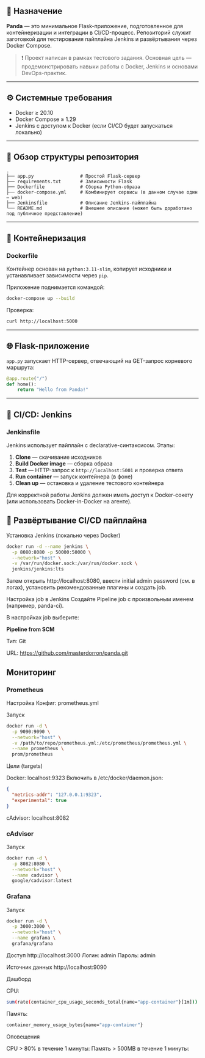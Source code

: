 ## 🔧 Назначение

**Panda** — это минимальное Flask-приложение, подготовленное для контейнеризации и интеграции в CI/CD-процесс. Репозиторий служит заготовкой для тестирования пайплайна Jenkins и развёртывания через Docker Compose.

> ❗ Проект написан в рамках тестового задания. Основная цель — продемонстрировать навыки работы с Docker, Jenkins и основами DevOps-практик.

---

## ⚙️ Системные требования

- Docker ≥ 20.10  
- Docker Compose ≥ 1.29  
- Jenkins с доступом к Docker (если CI/CD будет запускаться локально)

---

## 📁 Обзор структуры репозитория

```
.
├── app.py                 # Простой Flask-сервер
├── requirements.txt       # Зависимости Flask
├── Dockerfile             # Сборка Python-образа
├── docker-compose.yml     # Комбинирует сервисы (в данном случае один — web)
├── Jenkinsfile            # Описание Jenkins-пайплайна
└── README.md              # Внешнее описание (может быть доработано под публичное представление)
```

---

## 🐳 Контейнеризация

### Dockerfile

Контейнер основан на `python:3.11-slim`, копирует исходники и устанавливает зависимости через `pip`.

Приложение поднимается командой:

```bash
docker-compose up --build
```

Проверка:

```bash
curl http://localhost:5000
```

---

## 🌐 Flask-приложение

`app.py` запускает HTTP-сервер, отвечающий на GET-запрос корневого маршрута:

```python
@app.route("/")
def home():
    return "Hello from Panda!"
```

---

## 🔄 CI/CD: Jenkins

### Jenkinsfile

Jenkins использует пайплайн с declarative-синтаксисом. Этапы:

1. **Clone** — скачивание исходников  
2. **Build Docker image** — сборка образа  
3. **Test** — HTTP-запрос к `http://localhost:5001` и проверка ответа  
4. **Run container** — запуск контейнера (в фоне)  
5. **Clean up** — остановка и удаление тестового контейнера  

Для корректной работы Jenkins должен иметь доступ к Docker-сокету  
(или использовать Docker-in-Docker на агенте).

## 🚀 Развёртывание CI/CD пайплайна

Установка Jenkins (локально через Docker)
```bash
docker run -d --name jenkins \
  -p 8080:8080 -p 50000:50000 \
  --network="host" \
  -v /var/run/docker.sock:/var/run/docker.sock \
  jenkins/jenkins:lts
```
Затем открыть http://localhost:8080, ввести initial admin password (см. в логах), установить рекомендованные плагины и создать job.

Настройка job в Jenkins
Создайте Pipeline job с произвольным именем (например, panda-ci).

В настройках job выберите:

**Pipeline from SCM**

Тип: Git

URL: https://github.com/masterdorron/panda.git

## Мониторинг
### Prometheus

Настройка
Конфиг: prometheus.yml

Запуск
```bash
docker run -d \
  -p 9090:9090 \
  --network="host" \
  -v /path/to/repo/prometheus.yml:/etc/prometheus/prometheus.yml \
  --name prometheus \
  prom/prometheus
```
Цели (targets)

Docker: localhost:9323
Включить в /etc/docker/daemon.json:
```json
{
  "metrics-addr": "127.0.0.1:9323",
  "experimental": true
}
```
cAdvisor: localhost:8082

### cAdvisor
Запуск
```bash
docker run -d \
  -p 8082:8080 \
  --network="host" \
  --name cadvisor \
  google/cadvisor:latest
```
### Grafana
Запуск
```bash
docker run -d \
  -p 3000:3000 \
  --network="host" \
  --name grafana \
  grafana/grafana
```
Доступ
http://localhost:3000
Логин: admin
Пароль: admin

Источник данных
http://localhost:9090

Дашборд

CPU:
```bash
sum(rate(container_cpu_usage_seconds_total{name="app-container"}[1m]))
```
Память:
```bash
container_memory_usage_bytes{name="app-container"}
```
Оповещения

CPU > 80% в течение 1 минуты:
Память > 500MB в течение 1 минуты:

